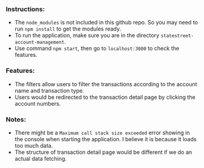 ### Instructions:
- The `node_modules` is not included in this github repo. So you may need to run `npm install` to get the modules ready.
- To run the application, make sure you are in the directory `statestreet-account-management`.
- Use command `npm start`, then go to `localhost:3000` to check the features.

### Features:
- The filters allow users to filter the transactions according to the account name and transaction type.
- Users would be redirected to the transaction detail page by clicking the account numbers.

### Notes:
- There might be a `Maximum call stack size exceeded` error showing in the console when starting the application. I believe it is because it loads too much data.
- The structure of transaction detail page would be different if we do an actual data fetching.

